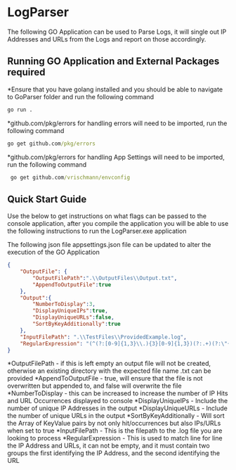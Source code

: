 # LogParser
The following GO Application can be used to Parse Logs, it will single out IP Addresses and URLs from the Logs and report on those accordingly.

## Running GO Application and External Packages required
*Ensure that you have golang installed and you should be able to navigate to GoParser folder and run the following command
```cmd
go run .
```
*github.com/pkg/errors for handling errors will need to be imported, run the following command
```cmd
go get github.com/pkg/errors
```
*github.com/pkg/errors for handling App Settings will need to be imported, run the following command
```cmd
 go get github.com/vrischmann/envconfig
```

## Quick Start Guide
Use the below to get instructions on what flags can be passed to the console application, after you compile the application you will be able to use the following instructions to run the LogParser.exe application

The following json file appsettings.json file can be updated to alter the execution of the GO Application
```json
{ 
    "OutputFile": {
        "OutputFilePath":".\\OutputFiles\\Output.txt",
        "AppendToOutputFile":true
    },
    "Output":{
        "NumberToDisplay":3,
        "DisplayUniqueIPs":true,
        "DisplayUniqueURLs":false,
        "SortByKeyAdditionally":true
    },
    "InputFilePath": ".\\TestFiles\\ProvidedExample.log",
    "RegularExpression": "(^(?:[0-9]{1,3}\\.){3}[0-9]{1,3})(?:.+)(?:\"{1}(?:GET|HEAD|POST|PUT|DELETE|CONNECT|OPTIONS|TRACE){1}\\s{1}(.+)\\s{1}(?:HTTP/1.1|HTTP/1.0|HTTP/2|HTTP/3){1}\"{1})(?:.+$)"
}
```

*OutputFilePath - if this is left empty an output file will not be created, otherwise an existing directory with the expected file name .txt can be provided
*AppendToOutputFile - true, will ensure that the file is not overwritten but appended to, and false will overwrite the file
*NumberToDisplay - this can be increased to increase the number of IP Hits and URL Occurrences displayed to console
*DisplayUniqueIPs - Include the number of unique IP Addresses in the output
*DisplayUniqueURLs - Include the number of unique URLs in the output
*SortByKeyAdditionally - Will sort the Array of KeyValue pairs by not only hit/occurrences but also IPs/URLs when set to true
*InputFilePath - This is the filepath to the .log file you are looking to process
*RegularExpression - This is used to match line for line the IP Address and URLs, it can not be empty, and it must contain two groups the first identifying the IP Address, and the second identifying the URL